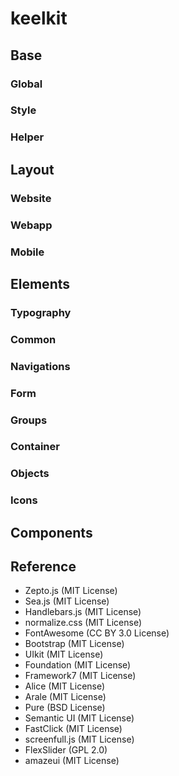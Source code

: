 keelkit
=======
## Base

### Global

### Style

### Helper

## Layout

### Website

### Webapp

### Mobile

## Elements

### Typography

### Common

### Navigations

### Form

### Groups

### Container

### Objects

### Icons

## Components

## Reference

- Zepto.js (MIT License)
- Sea.js (MIT License)
- Handlebars.js (MIT License)
- normalize.css (MIT License)
- FontAwesome (CC BY 3.0 License)
- Bootstrap (MIT License)
- UIkit (MIT License)
- Foundation (MIT License)
- Framework7 (MIT License)
- Alice (MIT License)
- Arale (MIT License)
- Pure (BSD License)
- Semantic UI (MIT License)
- FastClick (MIT License)
- screenfull.js (MIT License)
- FlexSlider (GPL 2.0)
- amazeui (MIT License)
